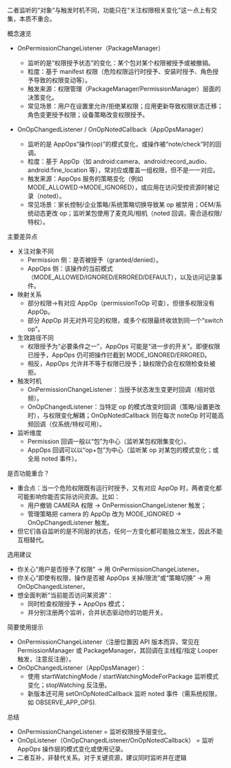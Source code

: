 二者监听的“对象”与触发时机不同，功能只在“关注权限相关变化”这一点上有交集，本质不重合。

概念速览
- OnPermissionChangeListener（PackageManager）
  - 监听的是“权限授予状态”的变化：某个包对某个权限被授予或被撤销。
  - 粒度：基于 manifest 权限（危险权限运行时授予、安装时授予、角色授予导致的权限变动等）。
  - 触发来源：权限管理（PackageManager/PermissionManager）层面的决策变化。
  - 常见场景：用户在设置里允许/拒绝某权限；应用更新导致权限状态迁移；角色变更授予权限；设备策略改变权限授予。

- OnOpChangedListener / OnOpNotedCallback（AppOpsManager）
  - 监听的是 AppOps“操作(op)”的模式变化，或操作被“note/check”时的回调。
  - 粒度：基于 AppOp（如 android:camera、android:record_audio、android:fine_location 等），常对应或覆盖一组权限，但不是一一对应。
  - 触发来源：AppOps 服务的策略变化（例如 MODE_ALLOWED→MODE_IGNORED），或应用在访问受控资源时被记录（noted）。
  - 常见场景：家长控制/企业策略/系统策略切换导致某 op 被禁用；OEM/系统动态更改 op；监听某包使用了麦克风/相机（noted 回调，需合适权限/特权）。

主要差异点
- 关注对象不同
  - Permission 侧：是否被授予（granted/denied）。
  - AppOps 侧：该操作的当前模式（MODE_ALLOWED/IGNORED/ERRORED/DEFAULT），以及访问记录事件。
- 映射关系
  - 部分权限→有对应 AppOp（permissionToOp 可查），但很多权限没有 AppOp。
  - 部分 AppOp 并无对外可见的权限，或多个权限最终收敛到同一个“switch op”。
- 生效路径不同
  - 权限授予为“必要条件之一”，AppOps 可能是“进一步的开关”。即便权限已授予，AppOps 仍可把操作拦截到 MODE_IGNORED/ERRORED。
  - 相反，AppOps 允许并不等于权限已授予；缺权限仍会在权限检查处被拒。
- 触发时机
  - OnPermissionChangeListener：当授予状态发生变更时回调（相对低频）。
  - OnOpChangedListener：当特定 op 的模式改变时回调（策略/设置更改时），与权限变化解耦；OnOpNotedCallback 则在每次 noteOp 时可能高频回调（仅系统/特权可用）。
- 监听维度
  - Permission 回调一般以“包”为中心（监听某包权限集变化）。
  - AppOps 回调可以以“op+包”为中心（监听某 op 对某包的模式变化；或全局 noted 事件）。

是否功能重合？
- 重合点：当一个危险权限既有运行时授予，又有对应 AppOp 时，两者变化都可能影响你能否实际访问资源。比如：
  - 用户撤销 CAMERA 权限 → OnPermissionChangeListener 触发；
  - 管理策略把 camera 的 AppOp 改为 MODE_IGNORED → OnOpChangedListener 触发。
- 但它们各自监听的是不同层的状态，任何一方变化都可能独立发生，因此不能互相替代。

选用建议
- 你关心“用户是否授予了权限” → 用 OnPermissionChangeListener。
- 你关心“即使有权限，操作是否被 AppOps 关掉/限流”或“策略切换” → 用 OnOpChangedListener。
- 想全面判断“当前能否访问某资源”：
  - 同时检查权限授予 + AppOps 模式；
  - 并分别注册两个监听，合并状态驱动你的功能开关。

简要使用提示
- OnPermissionChangeListener（注册位置因 API 版本而异，常见在 PermissionManager 或 PackageManager，其回调在主线程/指定 Looper 触发，注意反注册）。
- OnOpChangedListener（AppOpsManager）：
  - 使用 startWatchingMode / startWatchingModeForPackage 监听模式变化；stopWatching 反注册。
  - 新版本还可用 setOnOpNotedCallback 监听 noted 事件（需系统权限，如 OBSERVE_APP_OPS).

总结
- OnPermissionChangeListener = 监听权限授予层变化。
- OnOpListener（OnOpChangedListener/OnOpNotedCallback） = 监听 AppOps 操作层的模式变化或使用记录。
- 二者互补，非替代关系。对于关键资源，建议同时监听并在逻辑